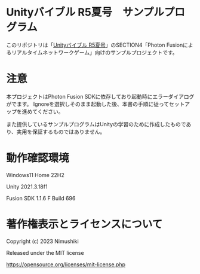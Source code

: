 # Unityバイブル R5夏号　サンプルプログラム
このリポジトリは「[Unityバイブル R5夏号](https://www.borndigital.co.jp/book/30830.html)」のSECTION4「Photon Fusionによるリアルタイムネットワークゲーム」向けのサンプルプロジェクトです。

# 注意
本プロジェクトはPhoton Fusion SDKに依存しており起動時にエラーダイアログがでます。
Ignoreを選択しそのまま起動した後、本書の手順に従ってセットアップを進めてください。

また提供しているサンプルプログラムはUnityの学習のために作成したものであり、実用を保証するものではありません。

# 動作確認環境
Windows11 Home 22H2

Unity 2021.3.18f1

Fusion SDK 1.1.6 F Build 696

# 著作権表示とライセンスについて
Copyright (c) 2023 Nimushiki

Released under the MIT license

https://opensource.org/licenses/mit-license.php
